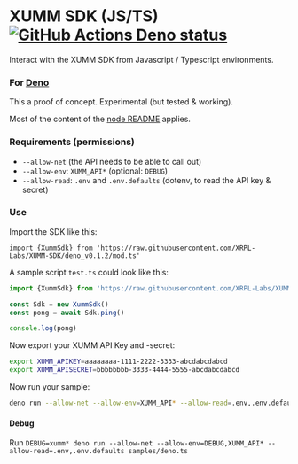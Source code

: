 # XUMM SDK (JS/TS) [![GitHub Actions Deno status](https://github.com/XRPL-Labs/XUMM-SDK/workflows/Deno/badge.svg?branch=master)](https://github.com/XRPL-Labs/XUMM-SDK/actions)

Interact with the XUMM SDK from Javascript / Typescript environments.

### For [Deno](https://deno.land/)

This a proof of concept. Experimental (but tested & working).

Most of the content of the [node README](https://github.com/XRPL-Labs/XUMM-SDK) applies.

### Requirements (permissions)

- `--allow-net` (the API needs to be able to call out)
- `--allow-env`: `XUMM_API*` (optional: `DEBUG`)
- `--allow-read`: `.env` and `.env.defaults` (dotenv, to read the API key & secret)

### Use

Import the SDK like this:
```
import {XummSdk} from 'https://raw.githubusercontent.com/XRPL-Labs/XUMM-SDK/deno_v0.1.2/mod.ts'
```

A sample script `test.ts` could look like this:

```typescript
import {XummSdk} from 'https://raw.githubusercontent.com/XRPL-Labs/XUMM-SDK/deno_v0.1.2/mod.ts'

const Sdk = new XummSdk()
const pong = await Sdk.ping()

console.log(pong)
```

Now export your XUMM API Key and -secret:

```bash
export XUMM_APIKEY=aaaaaaaa-1111-2222-3333-abcdabcdabcd
export XUMM_APISECRET=bbbbbbbb-3333-4444-5555-abcdabcdabcd
```

Now run your sample:
```bash
deno run --allow-net --allow-env=XUMM_API* --allow-read=.env,.env.defaults test.ts
```

#### Debug

Run `DEBUG=xumm* deno run --allow-net --allow-env=DEBUG,XUMM_API* --allow-read=.env,.env.defaults samples/deno.ts`
